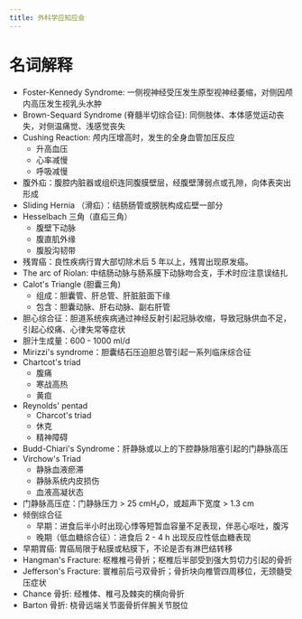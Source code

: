 ```yaml
---
title: 外科学应知应会
---
```


# 名词解释

- Foster-Kennedy Syndrome: 一侧视神经受压发生原型视神经萎缩，对侧因颅内高压发生视乳头水肿
- Brown-Sequard Syndrome (脊髓半切综合征): 同侧肢体、本体感觉运动丧失，对侧温痛觉、浅感觉丧失
- Cushing Reaction: 颅内压增高时，发生的全身血管加压反应
    - 升高血压
    - 心率减慢
    - 呼吸减慢
- 腹外疝：腹腔内脏器或组织连同腹膜壁层，经腹壁薄弱点或孔隙，向体表突出形成
- Sliding Hernia （滑疝）：结肠肠管或膀胱构成疝壁一部分
- Hesselbach 三角（直疝三角）
    - 腹壁下动脉
    - 腹直肌外缘
    - 腹股沟韧带
- 残胃癌：良性疾病行胃大部切除术后 5 年以上，残胃出现原发癌。
- The arc of Riolan: 中结肠动脉与肠系膜下动脉吻合支，手术时应注意误结扎
- Calot's Triangle (胆囊三角)
    - 组成：胆囊管、肝总管、肝脏脏面下缘
    - 包含：胆囊动脉、肝右动脉、副右肝管
- 胆心综合征：胆道系统疾病通过神经反射引起冠脉收缩，导致冠脉供血不足，引起心绞痛、心律失常等症状
- 胆汁生成量：600 - 1000 ml/d
- Mirizzi's syndrome：胆囊结石压迫胆总管引起一系列临床综合征
- Chartcot's triad
    - 腹痛
    - 寒战高热
    - 黄疸
- Reynolds' pentad
    - Charcot's triad
    - 休克
    - 精神障碍
- Budd-Chiari's Syndrome：肝静脉或以上的下腔静脉阻塞引起的门静脉高压
- Virchow's Triad
    - 静脉血液瘀滞
    - 静脉系统内皮损伤
    - 血液高凝状态
- 门静脉高压症：门静脉压力 &gt; 25 cmH₂O，或超声下宽度 &gt; 1.3 cm
- 倾倒综合征
    - 早期：进食后半小时出现心悸等短暂血容量不足表现，伴恶心呕吐，腹泻
    - 晚期（低血糖综合征）：进食后 2 - 4 h 出现反应性低血糖表现
- 早期胃癌: 胃癌局限于粘膜或粘膜下，不论是否有淋巴结转移
- Hangman's Fracture: 枢椎椎弓骨折；枢椎后半部受到强大剪切力引起的骨折
- Jefferson's Fracture: 寰椎前后弓双骨折；骨折块向椎管四周移位，无颈髓受压症状
- Chance 骨折: 经椎体、椎弓及棘突的横向骨折
- Barton 骨折: 桡骨远端关节面骨折伴腕关节脱位
